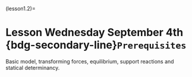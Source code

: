(lesson1.2)=
# Lesson Wednesday September 4th {bdg-secondary-line}`Prerequisites`

Basic model, transforming forces, equilibrium, support reactions and statical determinancy. 